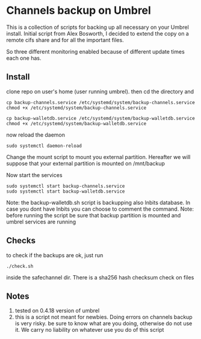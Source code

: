 # Channels backup on Umbrel


This is a collection of scripts for backing up all necessary on your Umbrel install. Initial script from Alex Bosworth, I decided to extend the copy on a remote cifs share and for all the important files.

So three different monitoring enabled because of different update times each one has.

## Install

clone repo on user's home (user running umbrel). then cd the directory and

```
cp backup-channels.service /etc/systemd/system/backup-channels.service
chmod +x /etc/systemd/system/backup-channels.service
```


```
cp backup-walletdb.service /etc/systemd/system/backup-walletdb.service
chmod +x /etc/systemd/system/backup-walletdb.service
```

now reload the daemon

```
sudo systemctl daemon-reload

```

Change the mount script to mount you external partition. Hereafter we will suppose that your external partition is mounted on /mnt/backup

Now start the services

```
sudo systemctl start backup-channels.service 
sudo systemctl start backup-walletdb.service 
```

Note: the backup-walletdb.sh script is backupping also lnbits database. In case you dont have lnbits you can choose to comment the command.
Note: before running the script be sure that backup partition is mounted and umbrel services are running

## Checks

to check if the backups are ok, just run

```
./check.sh
```

inside the safechannel dir. There is a sha256 hash checksum check on files


## Notes

1. tested on 0.4.18 version of umbrel
2. this is a script not meant for newbies. Doing errors on channels backup is very risky. be sure to know what are you doing, otherwise do not use it. We carry no liability on whatever use you do of this script
